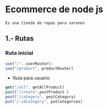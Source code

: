 # Ecommerce de node js
    Es una tienda de ropas para varones
## 1.- Rutas
### Ruta inicial 
```js
use("/", userRouter);
use("/product", productRouter)
```
- Ruta para usuario
```js
get("/all", getAllProduct)
post("/create",postProduct )
post("/category", postCategory)
put("/:idCategory", putCategories)
```





